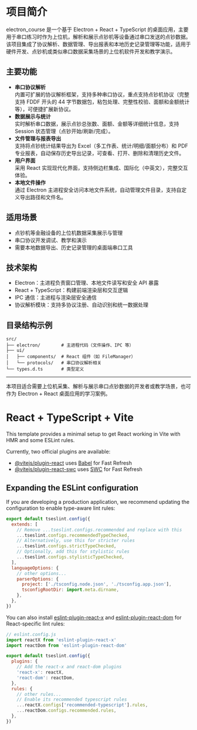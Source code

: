 # 项目简介

electron_course 是一个基于 Electron + React + TypeScript 的桌面应用，主要用于串口练习时作为上位机，解析和展示点钞机等设备通过串口发送的点钞数据。该项目集成了协议解析、数据管理、导出报表和本地历史记录管理等功能，适用于硬件开发、点钞机或类似串口数据采集场景的上位机软件开发和教学演示。

## 主要功能

- **串口协议解析**  
  内置可扩展的协议解析框架，支持多种串口协议，重点支持点钞机协议（完整支持 FDDF 开头的 44 字节数据包，粘包处理、完整性校验、面额和金额统计等），可便捷扩展新协议。
- **数据展示与统计**  
  实时解析串口数据，展示点钞总张数、面额、金额等详细统计信息，支持 Session 状态管理（点钞开始/刷新/完成）。
- **文件管理与报表导出**  
  支持将点钞统计结果导出为 Excel（多工作表、统计/明细/面额分布）和 PDF 专业报表，自动保存历史导出记录，可查看、打开、删除和清理历史文件。
- **用户界面**  
  采用 React 实现现代化界面，支持侧边栏集成、国际化（中英文），完整交互体验。
- **本地文件操作**  
  通过 Electron 主进程安全访问本地文件系统，自动管理文件目录，支持自定义导出路径和文件名。

## 适用场景

- 点钞机等金融设备的上位机数据采集展示与管理
- 串口协议开发调试、教学和演示
- 需要本地数据导出、历史记录管理的桌面端串口工具

## 技术架构

- Electron：主进程负责窗口管理、本地文件读写和安全 API 暴露
- React + TypeScript：构建前端渲染层和交互逻辑
- IPC 通信：主进程与渲染层安全通信
- 协议解析模块：支持多协议注册、自动识别和统一数据处理

## 目录结构示例

```
src/
├── electron/        # 主进程代码（文件操作、IPC 等）
├── ui/
│   ├── components/  # React 组件（如 FileManager）
│   └── protocols/   # 串口协议解析相关
└── types.d.ts       # 类型定义
```

---

本项目适合需要上位机采集、解析与展示串口点钞数据的开发者或教学场景，也可作为 Electron + React 桌面应用的学习案例。

# React + TypeScript + Vite

This template provides a minimal setup to get React working in Vite with HMR and some ESLint rules.

Currently, two official plugins are available:

- [@vitejs/plugin-react](https://github.com/vitejs/vite-plugin-react/blob/main/packages/plugin-react/README.md) uses [Babel](https://babeljs.io/) for Fast Refresh
- [@vitejs/plugin-react-swc](https://github.com/vitejs/vite-plugin-react-swc) uses [SWC](https://swc.rs/) for Fast Refresh

## Expanding the ESLint configuration

If you are developing a production application, we recommend updating the configuration to enable type-aware lint rules:

```js
export default tseslint.config({
  extends: [
    // Remove ...tseslint.configs.recommended and replace with this
    ...tseslint.configs.recommendedTypeChecked,
    // Alternatively, use this for stricter rules
    ...tseslint.configs.strictTypeChecked,
    // Optionally, add this for stylistic rules
    ...tseslint.configs.stylisticTypeChecked,
  ],
  languageOptions: {
    // other options...
    parserOptions: {
      project: ['./tsconfig.node.json', './tsconfig.app.json'],
      tsconfigRootDir: import.meta.dirname,
    },
  },
})
```

You can also install [eslint-plugin-react-x](https://github.com/Rel1cx/eslint-react/tree/main/packages/plugins/eslint-plugin-react-x) and [eslint-plugin-react-dom](https://github.com/Rel1cx/eslint-react/tree/main/packages/plugins/eslint-plugin-react-dom) for React-specific lint rules:

```js
// eslint.config.js
import reactX from 'eslint-plugin-react-x'
import reactDom from 'eslint-plugin-react-dom'

export default tseslint.config({
  plugins: {
    // Add the react-x and react-dom plugins
    'react-x': reactX,
    'react-dom': reactDom,
  },
  rules: {
    // other rules...
    // Enable its recommended typescript rules
    ...reactX.configs['recommended-typescript'].rules,
    ...reactDom.configs.recommended.rules,
  },
})
```
